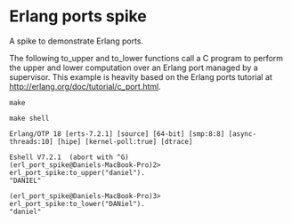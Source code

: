 # Erlang ports spike

A spike to demonstrate Erlang ports.

The following to_upper and to_lower functions call a C program to perform the upper and lower computation over an Erlang port managed by a supervisor. This example is heavity based on the Erlang ports tutorial at http://erlang.org/doc/tutorial/c_port.html.

``` shell
make

make shell

Erlang/OTP 18 [erts-7.2.1] [source] [64-bit] [smp:8:8] [async-threads:10] [hipe] [kernel-poll:true] [dtrace]

Eshell V7.2.1  (abort with ^G)
(erl_port_spike@Daniels-MacBook-Pro)2> erl_port_spike:to_upper("daniel").
"DANIEL"

(erl_port_spike@Daniels-MacBook-Pro)3> erl_port_spike:to_lower("DANiel").
"daniel"
```

